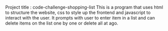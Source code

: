 Project title : code-challenge-shopping-list
This is a program that uses html to structure the website, css to style up the frontend and javascript to interact with the user.
It prompts with user to enter item in  a list and can delete items on the list one by one or delete all at ago.
